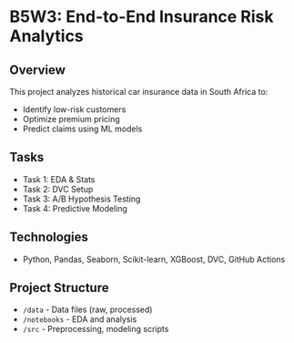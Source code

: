 # B5W3: End-to-End Insurance Risk Analytics

## Overview

This project analyzes historical car insurance data in South Africa to:

- Identify low-risk customers
- Optimize premium pricing
- Predict claims using ML models

## Tasks

- Task 1: EDA & Stats
- Task 2: DVC Setup
- Task 3: A/B Hypothesis Testing
- Task 4: Predictive Modeling

## Technologies

- Python, Pandas, Seaborn, Scikit-learn, XGBoost, DVC, GitHub Actions

## Project Structure

- `/data` - Data files (raw, processed)
- `/notebooks` - EDA and analysis
- `/src` - Preprocessing, modeling scripts
